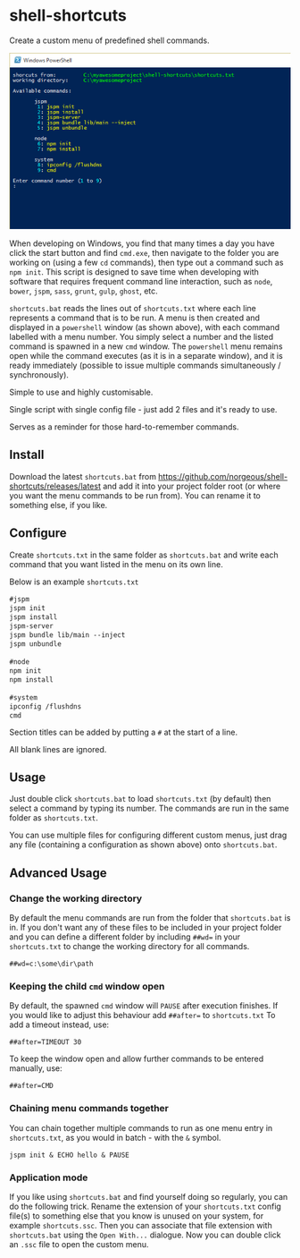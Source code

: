 # shell-shortcuts
Create a custom menu of predefined shell commands.

![ScreenShot](preview.png)

When developing on Windows, you find that many times a day you have click the start button and find ```cmd.exe```, then navigate to the folder you are working on (using a few ```cd``` commands), then type out a command such as ```npm init```.
This script is designed to save time when developing with software that requires frequent command line interaction, such as ```node```, ```bower```, ```jspm```, ```sass```, ```grunt```, ```gulp```, ```ghost```, etc.

```shortcuts.bat``` reads the lines out of ```shortcuts.txt``` where each line represents a command that is to be run.
A menu is then created and displayed in a ```powershell``` window (as shown above), with each command labelled with a menu number.
You simply select a number and the listed command is spawned in a new ```cmd``` window.
The ```powershell``` menu remains open while the command executes (as it is in a separate window), and it is ready immediately (possible to issue multiple commands simultaneously / synchronously).

Simple to use and highly customisable.

Single script with single config file - just add 2 files and it's ready to use.

Serves as a reminder for those hard-to-remember commands.



## Install
Download the latest ```shortcuts.bat``` from https://github.com/norgeous/shell-shortcuts/releases/latest and add it into your project folder root (or where you want the menu commands to be run from). You can rename it to something else, if you like.

## Configure
Create ```shortcuts.txt``` in the same folder as ```shortcuts.bat``` and write each command that you want listed in the menu on its own line.

Below is an example ```shortcuts.txt```
```
#jspm
jspm init
jspm install
jspm-server
jspm bundle lib/main --inject
jspm unbundle

#node
npm init
npm install

#system
ipconfig /flushdns
cmd
```
Section titles can be added by putting a ```#``` at the start of a line.

All blank lines are ignored.



## Usage
Just double click ```shortcuts.bat``` to load ```shortcuts.txt``` (by default) then select a command by typing its number.
The commands are run in the same folder as ```shortcuts.txt```.

You can use multiple files for configuring different custom menus, just drag any file (containing a configuration as shown above) onto ```shortcuts.bat```.



## Advanced Usage

### Change the working directory
By default the menu commands are run from the folder that ```shortcuts.bat``` is in.
If you don't want any of these files to be included in your project folder and you can define a different folder by including ```##wd=``` in your ```shortcuts.txt``` to change the working directory for all commands.
```
##wd=c:\some\dir\path
```


### Keeping the child ```cmd``` window open
By default, the spawned ```cmd``` window will ```PAUSE``` after execution finishes. If you would like to adjust this behaviour add ```##after=``` to ```shortcuts.txt```
To add a timeout instead, use:
```
##after=TIMEOUT 30
```
To keep the window open and allow further commands to be entered manually, use:
```
##after=CMD
```


### Chaining menu commands together
You can chain together multiple commands to run as one menu entry in ```shortcuts.txt```, as you would in batch - with the ```&``` symbol.
```
jspm init & ECHO hello & PAUSE
```


### Application mode
If you like using ```shortcuts.bat``` and find yourself doing so regularly, you can do the following trick.
Rename the extension of your ```shortcuts.txt``` config file(s) to something else that you know is unused on your system, for example ```shortcuts.ssc```.
Then you can associate that file extension with ```shortcuts.bat``` using the ```Open With...``` dialogue.
Now you can double click an ```.ssc``` file to open the custom menu.
